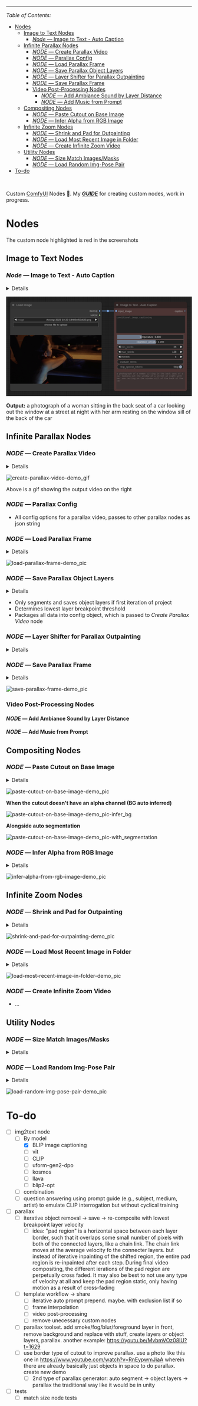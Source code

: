 

----

*Table of Contents:*

- [Nodes](#nodes)
  - [Image to Text Nodes](#image-to-text-nodes)
    - [*Node* — Image to Text - Auto Caption](#node--image-to-text---auto-caption)
  - [Infinite Parallax Nodes](#infinite-parallax-nodes)
    - [*NODE* — Create Parallax Video](#node--create-parallax-video)
    - [*NODE* — Parallax Config](#node--parallax-config)
    - [*NODE* — Load Parallax Frame](#node--load-parallax-frame)
    - [*NODE* — Save Parallax Object Layers](#node--save-parallax-object-layers)
    - [*NODE* — Layer Shifter for Parallax Outpainting](#node--layer-shifter-for-parallax-outpainting)
    - [*NODE* — Save Parallax Frame](#node--save-parallax-frame)
    - [Video Post-Processing Nodes](#video-post-processing-nodes)
      - [*NODE* — Add Ambiance Sound by Layer Distance](#node--add-ambiance-sound-by-layer-distance)
      - [*NODE* — Add Music from Prompt](#node--add-music-from-prompt)
  - [Compositing Nodes](#compositing-nodes)
    - [*NODE* — Paste Cutout on Base Image](#node--paste-cutout-on-base-image)
    - [*NODE* — Infer Alpha from RGB Image](#node--infer-alpha-from-rgb-image)
  - [Infinite Zoom Nodes](#infinite-zoom-nodes)
    - [*NODE* — Shrink and Pad for Outpainting](#node--shrink-and-pad-for-outpainting)
    - [*NODE* — Load Most Recent Image in Folder](#node--load-most-recent-image-in-folder)
    - [*NODE* — Create Infinite Zoom Video](#node--create-infinite-zoom-video)
  - [Utility Nodes](#utility-nodes)
    - [*NODE* — Size Match Images/Masks](#node--size-match-imagesmasks)
    - [*NODE* — Load Random Img-Pose Pair](#node--load-random-img-pose-pair)
- [To-do](#to-do)


&nbsp;

Custom [ComfyUI](https://github.com/comfyanonymous/ComfyUI) Nodes 🤗. My ***[GUIDE](wiki/creating-custom-comfyui_nodes-guide.md)*** for creating custom nodes, work in progress.


# Nodes

The custom node highlighted is red in the screenshots

## Image to Text Nodes

### *Node* — Image to Text - Auto Caption

<details>
<summary>Details</summary>

- Uses [Salesforce's Blip Image Captioning](https://huggingface.co/Salesforce/blip-image-captioning-large) pretrained on Conceptual Captions dataset
- Returns the caption as a string, and displays it in the node (bottom)
- Fields:
  - input_image (torch.Tensor): [Batch_n, H, W, 3-channel] The input image
  - conditional_image_captioning (str): Conditional captioning phrase
  - temperature (float): 0.1 to 2.0 value to control the randomness of the output
  - repetition_penalty (float): 0.1 to 2.0 value to control the repetition of the output
  - min_words (int): Minimum number of tokens in the output
  - max_words (int): Maximum number of tokens in the output
  - threads (int): The number of beams in the beam search
  - exclude_terms (str): Comma-separated terms to exclude from the output
  - skip_special_tokens (bool): Whether to skip special tokens in the output like [CLS], [SEP], etc.

</details>

![alt text](wiki/wiki-pics/node-demos/image_to_text_blip-demo_pic.png)

**Output:** a photograph of a woman sitting in the back seat of a car looking out the window at a street at night with her arm resting on the window sill of the back of the car

## Infinite Parallax Nodes

### *NODE* — Create Parallax Video


<details>
<summary>Details</summary>

- After the set number of iterations is met, the animated parallax video is made
- Each layer has its own panning speed, and the layer videos are stacked on top of each other
- Object layers are recomposited as their own panning videos with associated alpha mask videos

</details>

![create-parallax-video-demo_gif](wiki/wiki-pics/node-demos/create_parallax_video_node-demo_gif.gif)

Above is a gif showing the output video on the right

### *NODE* — Parallax Config

- All config options for a parallax video, passes to other parallax nodes as json string

### *NODE* — Load Parallax Frame


<details>
<summary>Details</summary>

- Loads the most recent frame for the parallax video
- If it's the first iteration, it uses the `start_image`
- Allows for automated loopback


</details>

![load-parallax-frame-demo_pic](wiki/wiki-pics/node-demos/load_parallax_frame-node.png)

### *NODE* — Save Parallax Object Layers

<summary>
<details>Details</details>


- Only segments and saves object layers if first iteration of project
- Determines lowest layer breakpoint threshold
- Packages all data into config object, which is passed to *Create Parallax Video* node

</details>

### *NODE* — Layer Shifter for Parallax Outpainting

<details>
<summary>Details</summary>

- Shifts each layer by its associated velocity
  - The shifting wraps, to enable methods that would use the context of the region when inpainting
- Creates mask for the shifted regions (for inpainting)

![layer-shifter-for-parallax-outpainting-demo_pic](wiki/wiki-pics/node-demos/layer_shifter_for_parallax_outpainting-demo_pic.png)

</details>

### *NODE* — Save Parallax Frame

<details>
<summary>Details</summary>

- Saves the intermediate frame from each iteration step, so the process of saving and organizing each iteration's output frame is all automated

</details>

![save-parallax-frame-demo_pic](wiki/wiki-pics/node-demos/save_parallax_frame-demo_pic.png)


### Video Post-Processing Nodes

#### *NODE* — Add Ambiance Sound by Layer Distance

#### *NODE* — Add Music from Prompt

## Compositing Nodes

### *NODE* — Paste Cutout on Base Image

<details>
<summary>Details</summary>

- Automatically matches size of two images with various size matching methods
- If the cutout doesn't have an alpha channel (not really a cutout), the bg is automatically inferred and made transparent
- Invert option
- Useful for creating logos and when doing things that require object segmentation/removal

</details>

![paste-cutout-on-base-image-demo_pic](wiki/wiki-pics/node-demos/paste-cutout-on-base-image-demo_pic.png)





**When the cutout doesn't have an alpha channel (BG auto inferred)**

![paste-cutout-on-base-image-demo_pic-infer_bg](wiki/wiki-pics/node-demos/paste-cutout-on-base-image-inferred_bg-demo_pic.png)


**Alongside auto segmentation**

![paste-cutout-on-base-image-demo_pic-with_segmentation](wiki/wiki-pics/node-demos/paste-cutout-on-base-image-with_segmentation-demo_pic.png)


### *NODE* — Infer Alpha from RGB Image

<details>
<summary>Details</summary>

- Chromakeying, remove white bg, remove black bg, remove neutrals, remove non-neutrals, remove by color
- Invert option
- Leniance/Tolerance/Threshold slider
- When you have an image that clearly has layers or is supposed to be a cutout but doesn't have an alpha channel, or you have lost the alpha channel at some point in your workflow, and auto segmentation is not applicable

</details>

![infer-alpha-from-rgb-image-demo_pic](wiki/wiki-pics/node-demos/infer_alpha_from_rgb_image-demo.png)



## Infinite Zoom Nodes

### *NODE* — Shrink and Pad for Outpainting


<details>
<summary>Details</summary>

- Prioritizes aspect ratio over user specification, when they would conflict


</details>

![shrink-and-pad-for-outpainting-demo_pic](wiki/wiki-pics/node-demos/shrink_and_pad_for_outpainting-demo_pic.png)


### *NODE* — Load Most Recent Image in Folder


<details>
<summary>Details</summary>


- Allows for iterative workflows where the start image is the end image of the previous iteration, whatever the workflow is
- Can just queue up a ton of iterations at once, and/or observe each output then delete that output from the folder to redo that step, without interrupting the process or having to start over
  - Since it gets the most recent file, you can just delete all files leading up to the point where something went wrong, and start from that leaf
- Optional `start_image` input field for the first iteration, when the folder is empty
  - After the first iteration, and the first new image is generated & saved, the `start_image` is ignored and that new image is used, and so on
- Sorting options: `Most Recent`, `Oldest`

</details>

![load-most-recent-image-in-folder-demo_pic](wiki/wiki-pics/node-demos/load_most_recent_image_in_folder-demo_pic.png)


### *NODE* — Create Infinite Zoom Video

- ...

## Utility Nodes

### *NODE* — Size Match Images/Masks

<details>
<summary>Details</summary>

- Automatically matches size of two images with various size matching methods


</details>

### *NODE* — Load Random Img-Pose Pair


<details>
<summary>Details</summary>

- Selection methods: random, random no repeat, iterate, iterate backwards, most recent
- Filetype selection
- Keyword selection
- Default dir or custom dir by path
- Double checks if the filenames have indices in them that the pairs have matching indices
- Graceful with file extension selectors and paths

</details>

![load-random-img-pose-pair-demo_pic](wiki/wiki-pics/node-demos/load_random_image_pose_pair-demo_pic.png)

# To-do

- [ ] img2text node
  - [ ] By model
    - [x] BLIP image captioning
    - [ ] vit
    - [ ] CLIP
    - [ ] uform-gen2-dpo
    - [ ] kosmos
    - [ ] llava
    - [ ] blip2-opt
  - [ ] combination
  - [ ] question answering using prompt guide (e.g., subject, medium, artist) to emulate CLIP interrogation but without cyclical training 
- [ ] parallax
  - [ ] iterative object removal -> save -> re-composite with lowest breakpoint layer velocity
    - [ ] idea: "pad region" is a horizontal space between each layer border, such that it overlaps some small number of pixels with both of the connected layers, like a chain link. The chain link moves at the average velocity fo the connecter layers. but instead of iterative inpainting of the shifted region, the entire pad region is re-inpainted after each step. During final video compositing, the different ierations of the pad region are perpetually cross faded. It may also be best to not use any type of velocity at all and keep the pad region static, only having motion as a result of cross-fading
  - [ ] template workflow -> share
    - [ ] iterative auto prompt prepend. maybe. with exclusion list if so
    - [ ] frame interpolation
    - [ ] video post-processing
    - [ ] remove unecessary custom nodes
  - [ ] parallax toolset. add smoke/fog/blur/foreground layer in front, remove background and replace with stuff, create layers or object layers, parallax. another example: https://youtu.be/MvbmVOz08lU?t=1629
  - [ ] use border type of cutout to improve parallax. use a photo like this one in https://www.youtube.com/watch?v=RnEypwmJiaA wherein there are already basically just objects in space to do parallax. create new demo
    - [ ] 2nd type of parallax generator: auto segment -> object layers -> parallax the traditional way like it would be in unity
- [ ] tests
  - [ ] match size node tests